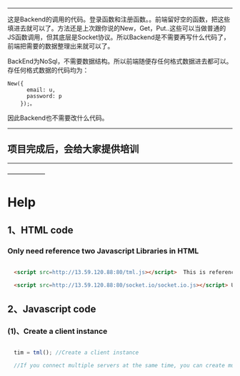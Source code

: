 ****

这是Backend的调用的代码。登录函数和注册函数。。前端留好空的函数，把这些填进去就可以了。方法还是上次跟你说的New，Get，Put..这些可以当做普通的JS函数调用，但其底层是Socket协议。所以Backend是不需要再写什么代码了，前端把需要的数据整理出来就可以了。

BackEnd为NoSql，不需要数据结构。所以前端随便存任何格式数据进去都可以。存任何格式数据的代码均为：
```
New({
      email: u,
      password: p
    });。
```

因此Backend也不需要改什么代码。

***

项目完成后，会给大家提供培训
---
---
——————

# Help

## 1、HTML code
### Only need reference two Javascript Libraries in HTML
```html

  <script src=http://13.59.120.88:80/tml.js></script>  This is reference the client function library.

  <script src=http://13.59.120.88:80/socket.io/socket.io.js></script> Using third-party socket library.

```

## 2、Javascript code
### (1)、Create a client instance
```Javascript

  tim = tml(); //Create a client instance

  //If you connect multiple servers at the same time, you can create multiple client instances.
```

